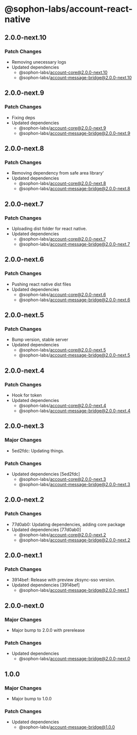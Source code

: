 # @sophon-labs/account-react-native

## 2.0.0-next.10

### Patch Changes

- Removing unecessary logs
- Updated dependencies
  - @sophon-labs/account-core@2.0.0-next.10
  - @sophon-labs/account-message-bridge@2.0.0-next.10

## 2.0.0-next.9

### Patch Changes

- Fixing deps
- Updated dependencies
  - @sophon-labs/account-core@2.0.0-next.9
  - @sophon-labs/account-message-bridge@2.0.0-next.9

## 2.0.0-next.8

### Patch Changes

- Removing dependency from safe area library'
- Updated dependencies
  - @sophon-labs/account-core@2.0.0-next.8
  - @sophon-labs/account-message-bridge@2.0.0-next.8

## 2.0.0-next.7

### Patch Changes

- Uploading dist folder for react native.
- Updated dependencies
  - @sophon-labs/account-core@2.0.0-next.7
  - @sophon-labs/account-message-bridge@2.0.0-next.7

## 2.0.0-next.6

### Patch Changes

- Pushing react native dist files
- Updated dependencies
  - @sophon-labs/account-core@2.0.0-next.6
  - @sophon-labs/account-message-bridge@2.0.0-next.6

## 2.0.0-next.5

### Patch Changes

- Bump version, stable server
- Updated dependencies
  - @sophon-labs/account-core@2.0.0-next.5
  - @sophon-labs/account-message-bridge@2.0.0-next.5

## 2.0.0-next.4

### Patch Changes

- Hook for token
- Updated dependencies
  - @sophon-labs/account-core@2.0.0-next.4
  - @sophon-labs/account-message-bridge@2.0.0-next.4

## 2.0.0-next.3

### Major Changes

- 5ed2fdc: Updating things.

### Patch Changes

- Updated dependencies [5ed2fdc]
  - @sophon-labs/account-core@2.0.0-next.3
  - @sophon-labs/account-message-bridge@2.0.0-next.3

## 2.0.0-next.2

### Patch Changes

- 77d0ab0: Updating dependencies, adding core package
- Updated dependencies [77d0ab0]
  - @sophon-labs/account-core@2.0.0-next.2
  - @sophon-labs/account-message-bridge@2.0.0-next.2

## 2.0.0-next.1

### Patch Changes

- 3914bef: Release with preview zksync-sso version.
- Updated dependencies [3914bef]
  - @sophon-labs/account-message-bridge@2.0.0-next.1

## 2.0.0-next.0

### Major Changes

- Major bump to 2.0.0 with prerelease

### Patch Changes

- Updated dependencies
  - @sophon-labs/account-message-bridge@2.0.0-next.0

## 1.0.0

### Major Changes

- Major bump to 1.0.0

### Patch Changes

- Updated dependencies
  - @sophon-labs/account-message-bridge@1.0.0
